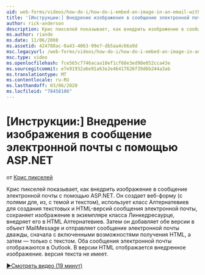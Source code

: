```yaml
---
uid: web-forms/videos/how-do-i/how-do-i-embed-an-image-in-an-email-with-aspnet
title: '[Инструкции:] Внедрение изображения в сообщение электронной почты с помощью ASP.NET | Документация Майкрософт'
author: rick-anderson
description: Крис пикселей показывает, как внедрить изображение в сообщение электронной почты с помощью ASP.NET. Он создает веб-форму (с полями для, из, из, тема и текст), использует Алтернатевиев...
ms.author: riande
ms.date: 11/06/2008
ms.assetid: 424788ac-0a43-4063-99e7-db5aa4c66a9d
msc.legacyurl: /web-forms/videos/how-do-i/how-do-i-embed-an-image-in-an-email-with-aspnet
msc.type: video
ms.openlocfilehash: fce565c7746acaa10ef1cf68e3ed98e052cca43e
ms.sourcegitcommit: e7e91932a6e91a63e2e46417626f39d6b244a3ab
ms.translationtype: MT
ms.contentlocale: ru-RU
ms.lasthandoff: 03/06/2020
ms.locfileid: "78458106"
---
```

# <a name="how-do-i-embed-an-image-in-an-email-with-aspnet"></a>[Инструкции:] Внедрение изображения в сообщение электронной почты с помощью ASP.NET

от [Крис пикселей](https://twitter.com/chrispels)

Крис пикселей показывает, как внедрить изображение в сообщение электронной почты с помощью ASP.NET. Он создает веб-форму (с полями для, из, с темой и текстом), использует класс Алтернатевиев для создания текстовых и HTML-версий сообщения электронной почты, сохраняет изображение в экземпляре класса Линкедресаурце, внедряет его в HTML Алтернатевиев. Затем он добавляет обе версии в объект MailMessage и отправляет сообщение электронной почты дважды, сначала с включенными возможностями получения HTML, а затем — только с текстом. Оба сообщения электронной почты отображаются в Outlook. В версии HTML отображается внедренное изображение. версия текста не имеет.

[&#9654;Смотреть видео (19 минут)](https://channel9.msdn.com/Blogs/ASP-NET-Site-Videos/how-do-i-embed-an-image-in-an-email-with-aspnet)

